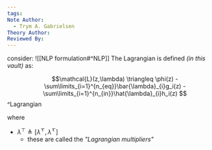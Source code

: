 ```yaml
---
tags: 
Note Author:
  - Trym A. Gabrielsen
Theory Author: 
Reviewed By:
---
```

consider: ![[NLP formulation#^NLP]]
The Lagrangian is defined *(in this vault)* as:

$$\mathcal{L}(z,\lambda) \triangleq \phi(z) - \sum\limits_{i=1}^{n_{eq}}\bar{\lambda}_{i}g_i(z) - \sum\limits_{i=1}^{n_{in}}\hat{\lambda}_{i}h_i(z) $$ ^Lagrangian

where
- $\lambda^{\top} \triangleq [\bar{\lambda}^{\top}, \hat{\lambda}^{\top}]$
	- these are called the *"Lagrangian multipliers"*

